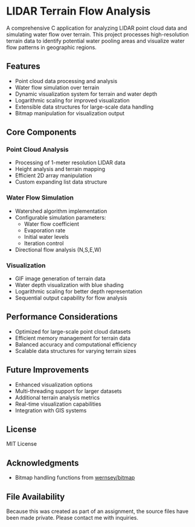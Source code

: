 # LIDAR Terrain Flow Analysis

A comprehensive C application for analyzing LIDAR point cloud data and simulating water flow over terrain. This project processes high-resolution terrain data to identify potential water pooling areas and visualize water flow patterns in geographic regions.

## Features

- Point cloud data processing and analysis
- Water flow simulation over terrain
- Dynamic visualization system for terrain and water depth
- Logarithmic scaling for improved visualization
- Extensible data structures for large-scale data handling
- Bitmap manipulation for visualization output

## Core Components

### Point Cloud Analysis
- Processing of 1-meter resolution LIDAR data
- Height analysis and terrain mapping
- Efficient 2D array manipulation
- Custom expanding list data structure

### Water Flow Simulation
- Watershed algorithm implementation
- Configurable simulation parameters:
  - Water flow coefficient
  - Evaporation rate
  - Initial water levels
  - Iteration control
- Directional flow analysis (N,S,E,W)

### Visualization
- GIF image generation of terrain data
- Water depth visualization with blue shading
- Logarithmic scaling for better depth representation
- Sequential output capability for flow analysis

## Performance Considerations

- Optimized for large-scale point cloud datasets
- Efficient memory management for terrain data
- Balanced accuracy and computational efficiency
- Scalable data structures for varying terrain sizes

## Future Improvements

- Enhanced visualization options
- Multi-threading support for larger datasets
- Additional terrain analysis metrics
- Real-time visualization capabilities
- Integration with GIS systems

## License

MIT License

## Acknowledgments

- Bitmap handling functions from [wernsey/bitmap](https://github.com/wernsey/bitmap)

## File Availability

Because this was created as part of an assignment, the source files have been made private. Please contact me with inquiries.